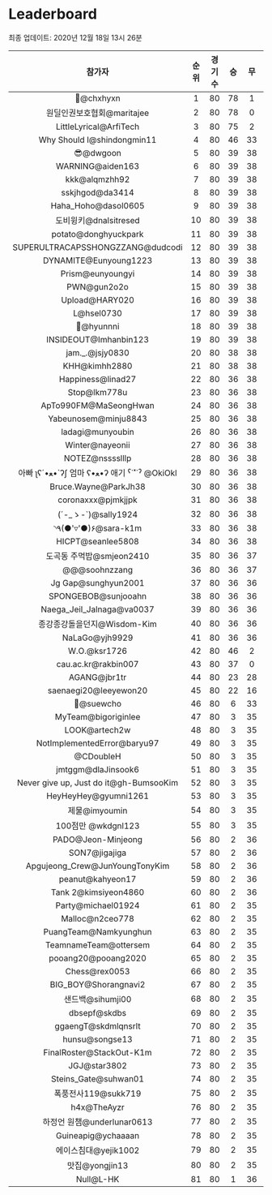 # Leaderboard
최종 업데이트: 2020년 12월 18일 13시 26분




| 참가자 | 순위 | 경기수 | 승 | 무 | 패 | 승점 |
|:---:|:---:|:---:|:---:|:---:|:---:|:---:|
| 👑@chxhyxn | 1 | 80 | 78 | 1 | 1 | 235 |
| 원딜인권보호협회@maritajee | 2 | 80 | 78 | 0 | 2 | 234 |
| LittleLyrical@ArfiTech | 3 | 80 | 75 | 2 | 3 | 227 |
| Why Should I@shindongmin11 | 4 | 80 | 46 | 33 | 1 | 171 |
| 😎@dwgoon | 5 | 80 | 39 | 38 | 3 | 155 |
| WARNING@aiden163 | 6 | 80 | 39 | 38 | 3 | 155 |
| kkk@alqmzhh92 | 7 | 80 | 39 | 38 | 3 | 155 |
| sskjhgod@da3414 | 8 | 80 | 39 | 38 | 3 | 155 |
| Haha_Hoho@dasol0605 | 9 | 80 | 39 | 38 | 3 | 155 |
| 도비윙키@dnalsitresed | 10 | 80 | 39 | 38 | 3 | 155 |
| potato@donghyuckpark | 11 | 80 | 39 | 38 | 3 | 155 |
| SUPERULTRACAPSSHONGZZANG@dudcodi | 12 | 80 | 39 | 38 | 3 | 155 |
| DYNAMITE@Eunyoung1223 | 13 | 80 | 39 | 38 | 3 | 155 |
| Prism@eunyoungyi | 14 | 80 | 39 | 38 | 3 | 155 |
| PWN@gun2o2o | 15 | 80 | 39 | 38 | 3 | 155 |
| Upload@HARY020 | 16 | 80 | 39 | 38 | 3 | 155 |
| L@hsel0730 | 17 | 80 | 39 | 38 | 3 | 155 |
| 🐻@hyunnni | 18 | 80 | 39 | 38 | 3 | 155 |
| INSIDEOUT@Imhanbin123 | 19 | 80 | 39 | 38 | 3 | 155 |
| jam._.@jsjy0830 | 20 | 80 | 38 | 38 | 4 | 152 |
| KHH@kimhh2880 | 21 | 80 | 38 | 38 | 4 | 152 |
| Happiness@linad27 | 22 | 80 | 36 | 38 | 6 | 146 |
| Stop@lkm778u | 23 | 80 | 36 | 38 | 6 | 146 |
| ApTo990FM@MaSeongHwan | 24 | 80 | 36 | 38 | 6 | 146 |
| Yabeunosem@minju8843 | 25 | 80 | 36 | 38 | 6 | 146 |
| ladagi@munyoubin | 26 | 80 | 36 | 38 | 6 | 146 |
| Winter@nayeonii | 27 | 80 | 36 | 38 | 6 | 146 |
| NOTEZ@nsssslllp | 28 | 80 | 36 | 38 | 6 | 146 |
|  아빠  ʅʕ´•ﻌ•`ʔʃ  엄마 ʕ•ﻌ•ʔ 애기 ˁ˙˟˙ˀ @OkiOkl | 29 | 80 | 36 | 38 | 6 | 146 |
| Bruce.Wayne@ParkJh38 | 30 | 80 | 36 | 38 | 6 | 146 |
| coronaxxx@pjmkjjpk | 31 | 80 | 36 | 38 | 6 | 146 |
| (´-_ゝ-`)@sally1924 | 32 | 80 | 36 | 38 | 6 | 146 |
| ◝٩(●'▿'●)۶@sara-k1m | 33 | 80 | 36 | 38 | 6 | 146 |
| HICPT@seanlee5808 | 34 | 80 | 36 | 38 | 6 | 146 |
| 도곡동 주먹밥@smjeon2410 | 35 | 80 | 36 | 37 | 7 | 145 |
| @@@soohnzzang | 36 | 80 | 36 | 37 | 7 | 145 |
| Jg Gap@sunghyun2001 | 37 | 80 | 36 | 36 | 8 | 144 |
| SPONGEBOB@sunjooahn | 38 | 80 | 36 | 36 | 8 | 144 |
| Naega_Jeil_Jalnaga@va0037 | 39 | 80 | 36 | 36 | 8 | 144 |
| 종강종강돌을던지@Wisdom-Kim | 40 | 80 | 36 | 36 | 8 | 144 |
| NaLaGo@yjh9929 | 41 | 80 | 36 | 36 | 8 | 144 |
| W.O.@ksr1726 | 42 | 80 | 46 | 2 | 32 | 140 |
| cau.ac.kr@rakbin007 | 43 | 80 | 37 | 0 | 43 | 111 |
| AGANG@jbr1tr | 44 | 80 | 23 | 28 | 29 | 97 |
| saenaegi20@leeyewon20 | 45 | 80 | 22 | 16 | 42 | 82 |
| 👏@suewcho | 46 | 80 | 6 | 33 | 41 | 51 |
| MyTeam@bigoriginlee | 47 | 80 | 3 | 35 | 42 | 44 |
| LOOK@artech2w | 48 | 80 | 3 | 35 | 42 | 44 |
| NotImplementedError@baryu97 | 49 | 80 | 3 | 35 | 42 | 44 |
| @CDoubleH | 50 | 80 | 3 | 35 | 42 | 44 |
| jmtggm@dlaJinsook6 | 51 | 80 | 3 | 35 | 42 | 44 |
| Never give up, Just do it@gh-BumsooKim | 52 | 80 | 3 | 35 | 42 | 44 |
| HeyHeyHey@gyumni1261 | 53 | 80 | 3 | 35 | 42 | 44 |
| 제물@imyoumin | 54 | 80 | 3 | 35 | 42 | 44 |
| 100점만 @wkdgnl123 | 55 | 80 | 3 | 35 | 42 | 44 |
| PADO@Jeon-Minjeong | 56 | 80 | 2 | 36 | 42 | 42 |
| SON7@jigajiga | 57 | 80 | 2 | 36 | 42 | 42 |
| Apgujeong_Crew@JunYoungTonyKim | 58 | 80 | 2 | 36 | 42 | 42 |
| peanut@kahyeon17 | 59 | 80 | 2 | 36 | 42 | 42 |
| Tank 2@kimsiyeon4860 | 60 | 80 | 2 | 36 | 42 | 42 |
| Party@michael01924 | 61 | 80 | 2 | 35 | 43 | 41 |
| Malloc@n2ceo778 | 62 | 80 | 2 | 35 | 43 | 41 |
| PuangTeam@Namkyunghun | 63 | 80 | 2 | 35 | 43 | 41 |
| TeamnameTeam@ottersem | 64 | 80 | 2 | 35 | 43 | 41 |
| pooang20@pooang2020 | 65 | 80 | 2 | 35 | 43 | 41 |
| Chess@rex0053 | 66 | 80 | 2 | 35 | 43 | 41 |
| BIG_BOY@Shorangnavi2 | 67 | 80 | 2 | 35 | 43 | 41 |
| 샌드백@sihumji00 | 68 | 80 | 2 | 35 | 43 | 41 |
| dbsepf@skdbs | 69 | 80 | 2 | 35 | 43 | 41 |
| ggaengT@skdmlqnsrlt | 70 | 80 | 2 | 35 | 43 | 41 |
| hunsu@songse13 | 71 | 80 | 2 | 35 | 43 | 41 |
| FinalRoster@StackOut-K1m | 72 | 80 | 2 | 35 | 43 | 41 |
| JGJ@star3802 | 73 | 80 | 2 | 35 | 43 | 41 |
| Steins_Gate@suhwan01 | 74 | 80 | 2 | 35 | 43 | 41 |
| 폭풍전사119@sukk719 | 75 | 80 | 2 | 35 | 43 | 41 |
| h4x@TheAyzr | 76 | 80 | 2 | 35 | 43 | 41 |
| 하정언 원챔@underlunar0613 | 77 | 80 | 2 | 35 | 43 | 41 |
| Guineapig@ychaaaan | 78 | 80 | 2 | 35 | 43 | 41 |
| 에이스침대@yejik1002 | 79 | 80 | 2 | 35 | 43 | 41 |
| 맛집@yongjin13 | 80 | 80 | 2 | 35 | 43 | 41 |
| Null@L-HK | 81 | 80 | 1 | 36 | 43 | 39 |